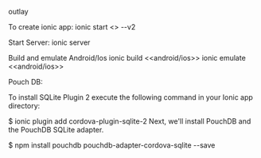 outlay

To create ionic app:
ionic start <<app-name>> --v2

Start Server:
ionic server

Build and emulate Android/Ios
ionic build <<android/ios>>
ionic emulate <<android/ios>>

Pouch DB:

To install SQLite Plugin 2 execute the following command in your Ionic app directory:

$ ionic plugin add cordova-plugin-sqlite-2
Next, we'll install PouchDB and the PouchDB SQLite adapter.

$ npm install pouchdb pouchdb-adapter-cordova-sqlite --save
